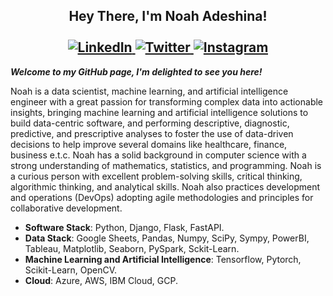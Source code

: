 <div align="center">
    <h2> 
        <div>Hey There, I'm Noah Adeshina!</div>
        <br>
        <div>
            <a href="https://linkedin.com/in/noahadeshina" rel="nofollow">
                <img src="https://camo.githubusercontent.com/5e3d78e5310a41c0667e07077cf93596229de398b154b83885dc068874ed5365/68747470733a2f2f696d672e736869656c64732e696f2f62616467652f6c696e6b6564696e2d2532333145373742352e7376673f267374796c653d666f722d7468652d6261646765266c6f676f3d6c696e6b6564696e266c6f676f436f6c6f723d7768697465" alt="LinkedIn" data-canonical-src="https://img.shields.io/badge/linkedin-%231E77B5.svg?&amp;style=for-the-badge&amp;logo=linkedin&amp;logoColor=white" style="max-width: 100%;">
            </a>
            <a href="https://twitter.com/noahadeshina_" rel="nofollow">
                <img src="https://camo.githubusercontent.com/13039975938e719b60e38191d050a182c1615f0e64a87494792c510ee111917a/68747470733a2f2f696d672e736869656c64732e696f2f62616467652f747769747465722d2532333030616365652e7376673f267374796c653d666f722d7468652d6261646765266c6f676f3d74776974746572266c6f676f436f6c6f723d7768697465" alt="Twitter" data-canonical-src="https://img.shields.io/badge/twitter-%2300acee.svg?&amp;style=for-the-badge&amp;logo=twitter&amp;logoColor=white" style="max-width: 100%;">
            </a>
            <a href="https://instagram.com/noahadeshina_" rel="nofollow">
                <img src="https://camo.githubusercontent.com/eff3e7484b1754de8279027247ccec9c3deaeb76b4c4946c5d634a8579c2c1ce/68747470733a2f2f696d672e736869656c64732e696f2f62616467652f696e7374616772616d2d2532333030303030302e7376673f267374796c653d666f722d7468652d6261646765266c6f676f3d696e7374616772616d266c6f676f436f6c6f723d7768697465" alt="Instagram" data-canonical-src="https://img.shields.io/badge/instagram-%23000000.svg?&amp;style=for-the-badge&amp;logo=instagram&amp;logoColor=white" style="max-width: 100%;">
            </a>
        </div>
    </h2>
</div>

***Welcome to my GitHub page, I'm delighted to see you here!***

Noah is a data scientist, machine learning, and artificial intelligence engineer with a great passion for transforming complex data into actionable insights, bringing machine learning and artificial intelligence solutions to build data-centric software, and performing descriptive, diagnostic, predictive, and prescriptive analyses to foster the use of data-driven decisions to help improve several domains like healthcare, finance, business e.t.c. Noah has a solid background in computer science with a strong understanding of mathematics, statistics, and programming. Noah is a curious person with excellent problem-solving skills, critical thinking, algorithmic thinking, and analytical skills. Noah also practices development and operations (DevOps) adopting agile methodologies and principles for collaborative development.


- **Software Stack**: Python, Django, Flask, FastAPI.
- **Data Stack**: Google Sheets, Pandas, Numpy, SciPy, Sympy, PowerBI, Tableau, Matplotlib, Seaborn, PySpark, Sckit-Learn.
- **Machine Learning and Artificial Intelligence**: Tensorflow, Pytorch, Scikit-Learn, OpenCV.
- **Cloud**: Azure, AWS, IBM Cloud, GCP.

<!---
00NP1K4/00NP1K4 is a ✨ special ✨ repository because its `README.md` (this file) appears on your GitHub profile.
You can click the Preview link to take a look at your changes.
--->
